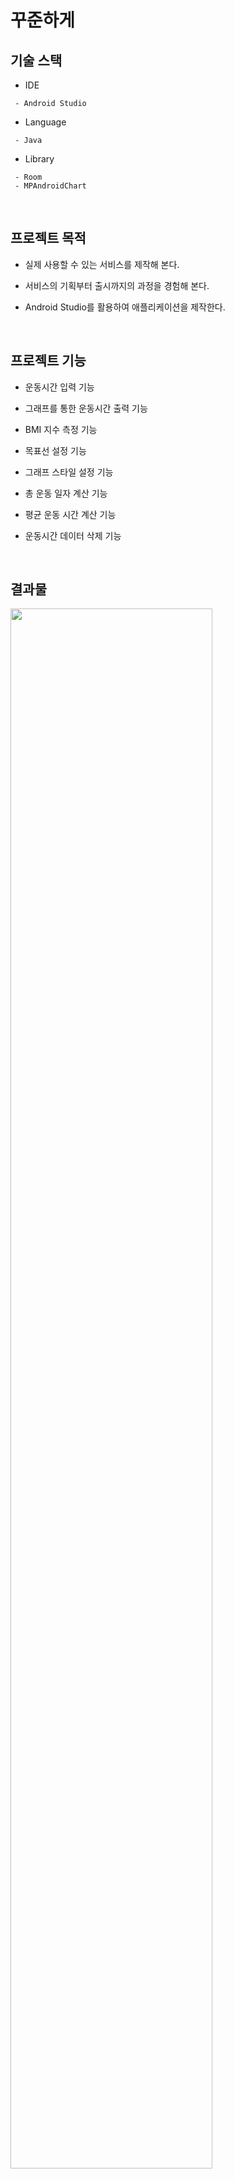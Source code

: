 # 꾸준하게

## 기술 스택
* IDE
```
 - Android Studio
```
* Language
```
 - Java
```
* Library
```
 - Room
 - MPAndroidChart
```
</br>

## 프로젝트 목적
* 실제 사용할 수 있는 서비스를 제작해 본다.

* 서비스의 기획부터 출시까지의 과정을 경험해 본다.

* Android Studio를 활용하여 애플리케이션을 제작한다.
</br>

## 프로젝트 기능
* 운동시간 입력 기능

* 그래프를 통한 운동시간 출력 기능

* BMI 지수 측정 기능

* 목표선 설정 기능

* 그래프 스타일 설정 기능

* 총 운동 일자 계산 기능

* 평균 운동 시간 계산 기능

* 운동시간 데이터 삭제 기능
</br>

## 결과물
<img src="https://user-images.githubusercontent.com/61148914/134500742-c1907493-8ce6-42d5-ae39-112b619d8fbc.png" width="80%">
</br>

## 링크
* Google Play : https://play.google.com/store/apps/details?id=com.Steadily.exerciseapplication
* Tistory : https://qlsdud0604.tistory.com/14?category=1049816
</br>
